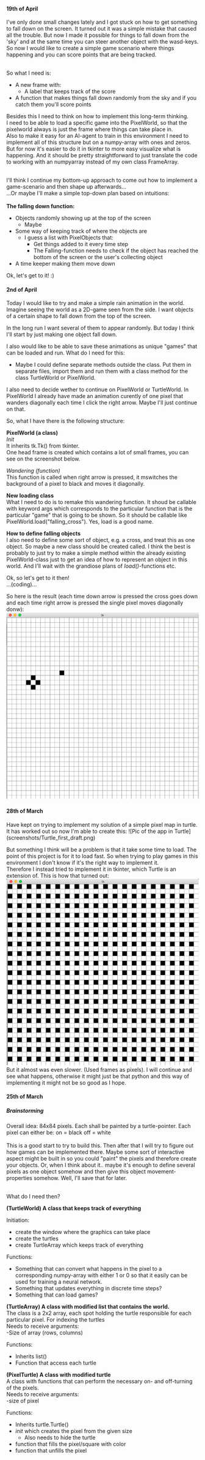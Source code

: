 <h4>19th of April</h4>
I've only done small changes lately and I got stuck on how to get something to fall down on the screen. It turned out it was a simple mistake that caused all the trouble.
But now I made it possible for things to fall down from the 'sky' and at the same time you can steer another object with the wasd-keys.<br>    
So now I would like to create a simple game scenario where things happening and you can score points that are being tracked.<br><br>

So what I need is:
- A new frame with:
  - A label that keeps track of the score
- A function that makes things fall down randomly from the sky and if you catch them you'll score points  

Besides this I need to think on how to implement this long-term thinking.  
I need to be able to load a specific game into the PixelWorld, so that the pixelworld always is just the frame where things can take place in.  
Also to make it easy for an AI-agent to train in this environment I need to implement all of this structure but on a numpy-array with ones and zeros. But for now it's easier to do it in tkinter to more easy visualize what is happening. And it should be pretty straightforward to just translate the code to working with an numpyarray instead of my own class FrameArray.<br><br>

I'll think I continue my bottom-up approach to come out how to implement a game-scenario and then shape up afterwards...  
...Or maybe I'll make a simple top-down plan based on intuitions:<br><br>
**The falling down function:**
- Objects randomly showing up at the top of the screen
  - Maybe
- Some way of keeping track of where the objects are
  - I guess a list with PixelObjects that:
    - Get things added to it every time step
    - The Falling-function needs to check if the object has reached the bottom of the screen or the user's collecting object
- A time keeper making them move down

Ok, let's get to it! :)


<h4>2nd of April</h4>
Today I would like to try and make a simple rain animation in the world. Imagine seeing the world as a 2D-game seen from the side. I want objects of a certain shape to fall down from the top of the screen.  
  
In the long run I want several of them to appear randomly. But today I think I'll start by just making one object fall down. 
  
I also would like to be able to save these animations as unique "games" that can be loaded and run. What do I need for this:
- Maybe I could define separate methods outside the class. Put them in separate files, import them and run them with a class method for the class TurtleWorld or PixelWorld.  

I also need to decide wether to continue on PixelWorld or TurtleWorld. In PixelWorld I already have made an animation curently of one pixel that wanders diagonally each time I click the right arrow. Maybe I'll just continue on that.   
  
  So, what I have there is the following structure:  
    
   **PixelWorld (a class)**  
 *Init*  
 It inherits tk.Tk() from tkinter.  
 One head frame is created which contains a lot of small frames, you can see on the screenshot below. 
 
 *Wandering (function)*  
 This function is called when right arrow is pressed, it mswitches the background of a pixel to black and moves it diagonally.
 
 **New loading class**  
 What I need to do is to remake this wandering function. It shoud be callable with keyword args which corresponds to the particular function that is the particular "game" that is going to be shown.
 So it should be callable like PixelWorld.load("falling_cross").
 Yes, load is a good name.  
   
 **How to define falling objects**  
 I also need to define some sort of object, e.g. a cross, and treat this as one object. So maybe a new class should be created called. I think the best is probably to just try to make a simple method within the already existing PixelWorld-class just to get an idea of how to represent an object in this world. And I'll wait with the grandiose plans of *load()*-functions etc.
     
 Ok, so let's get to it then!  
 ...(coding)...
  
So here is the result (each time down arrow is pressed the cross goes down and each time right arrow is pressed the single pixel moves diagonally donw):
![Pic of the app in Turtle](screenshots/Falling_Cross.png) 
     
   


<h4>28th of March</h4>
Have kept on trying to implement my solution of a simple pixel map in turtle.  
It has worked out so now I'm able to create this:
![Pic of the app in Turtle](screenshots/Turtle_first_draft.png)  
  
But something I think will be a problem is that it take some time to load. The point of this project is for it to load fast. So when trying to play games in this environment I don't know if it's the right way to implement it.  
Therefore I instead tried to implement it in tkinter, which Turtle is an extension of. This is how that turned out:
![Pic of the app in Turtle](screenshots/tkinter_first_draf.png)
But it almost was even slower. (Used frames as pixels). I will continue and see what happens, otherwise it might just be that python and this way of implementing it might not be so good as I hope. 



<h4>25th of March</h4>
<h5>Brainstorming</h5>
Overall idea:
84x84 pixels.
Each shall be painted by a turtle-pointer.
Each pixel can either be: on = black    off = white
<br><br>
This is a good start to try to build this. Then after that I will try to figure out how games can be implemented there.
Maybe some sort of interactive aspect might be built in so you could "paint" the pixels and therefore create your objects. Or, when I think about it.. maybe it's enough to define several pixels as one object somehow and then give this object movement-properties somehow. Well, I'll save that for later.
<br><br>


What do I need then?

**(TurtleWorld) A class that keeps track of everything**  

Initiation:  
- create the window where the graphics can take place
- create the turtles
- create TurtleArray which keeps track of everything


Functions:
- Something that can convert what happens in the pixel to a corresponding numpy-array with either 1 or 0 so that it easily can be used for training a neural network.
- Something that updates everything in discrete time steps?
- Something that can load games?

**(TurtleArray) A class with modified list that contains the world.**
<br>The class is a 2x2 array, each spot holding the turtle responsible for each particular pixel. For indexing the turtles  
Needs to receive arguments:  
-Size of array (rows, columns)  
  
  
Functions:
- Inherits list()
- Function that access each turtle

**(PixelTurtle) A class with modified turtle**  
A class with functions that can perform the necessary on- and off-turning of the pixels.  
Needs to receive arguments:  
-size of pixel  
  
Functions:

- Inherits turtle.Turtle()
- _init_ which creates the pixel from the given size
  - Also needs to hide the turtle
- function that fills the pixel/square with color
- function that unfills the pixel
